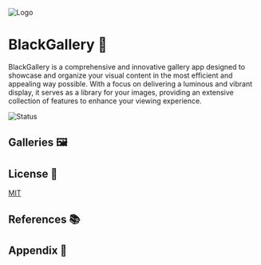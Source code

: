 ![Logo](https://dev-to-uploads.s3.amazonaws.com/uploads/articles/th5xamgrr6se0x5ro4g6.png)

# BlackGallery 🎨

BlackGallery is a comprehensive and innovative gallery app designed to showcase and organize your visual content in the most efficient and appealing way possible. With a focus on delivering a luminous and vibrant display, it serves as a library for your images, providing an extensive collection of features to enhance your viewing experience.

![Status](https://img.shields.io/badge/status-not%20started-lightgrey)


## Galleries 🖼️

## License 📜

[MIT](https://choosealicense.com/licenses/mit/)

## References 📚
## Appendix 📑
